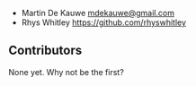 * Martin De Kauwe <mdekauwe@gmail.com>
* Rhys Whitley <https://github.com/rhyswhitley>

Contributors
------------

None yet. Why not be the first?

